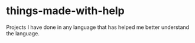 # things-made-with-help
Projects I have done in any language that has helped me better understand the language.

